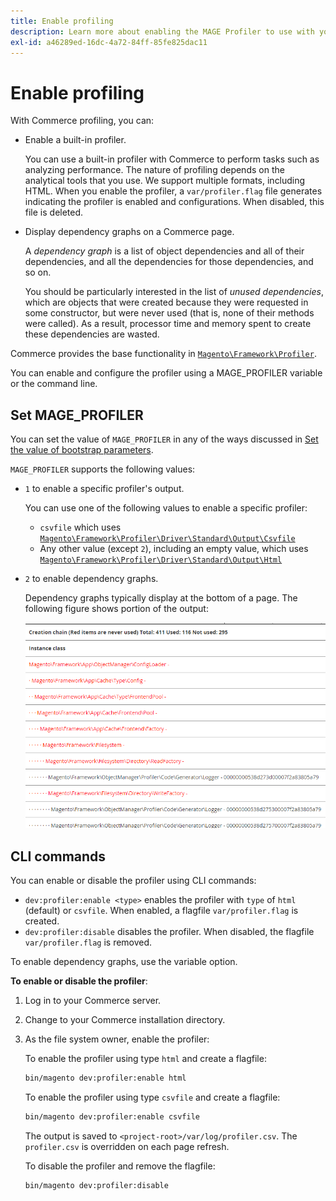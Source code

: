 ```yaml
---
title: Enable profiling
description: Learn more about enabling the MAGE Profiler to use with your analytical tools.
exl-id: a46289ed-16dc-4a72-84ff-85fe825dac11
---
```

# Enable profiling

With Commerce profiling, you can:

- Enable a built-in profiler.

  You can use a built-in profiler with Commerce to perform tasks such as analyzing performance. The nature of profiling depends on the analytical tools that you use. We support multiple formats, including HTML. When you enable the profiler, a `var/profiler.flag` file generates indicating the profiler is enabled and configurations. When disabled, this file is deleted.

- Display dependency graphs on a Commerce page.

  A _dependency graph_ is a list of object dependencies and all of their dependencies, and all the dependencies for those dependencies, and so on.

  You should be particularly interested in the list of _unused dependencies_, which are objects that were created because they were requested in some constructor, but were never used (that is, none of their methods were called). As a result, processor time and memory spent to create these dependencies are wasted.

Commerce provides the base functionality in [`Magento\Framework\Profiler`][profiler].

You can enable and configure the profiler using a MAGE_PROFILER variable or the command line.

## Set MAGE_PROFILER

You can set the value of `MAGE_PROFILER` in any of the ways discussed in [Set the value of bootstrap parameters](../bootstrap/set-parameters.md).

`MAGE_PROFILER` supports the following values:

- `1` to enable a specific profiler's output.

  You can use one of the following values to enable a specific profiler:

  - `csvfile` which uses [`Magento\Framework\Profiler\Driver\Standard\Output\Csvfile`][csvfile]
  - Any other value (except `2`), including an empty value, which uses [`Magento\Framework\Profiler\Driver\Standard\Output\Html`][html]

- `2` to enable dependency graphs.

  Dependency graphs typically display at the bottom of a page. The following figure shows portion of the output:

  ![Dependency graphs](../../assets/configuration/depend-graphs.png)

## CLI commands

You can enable or disable the profiler using CLI commands:

- `dev:profiler:enable <type>` enables the profiler with `type` of `html` (default) or `csvfile`. When enabled, a flagfile `var/profiler.flag` is created.
- `dev:profiler:disable` disables the profiler. When disabled, the flagfile `var/profiler.flag` is removed.

To enable dependency graphs, use the variable option.

**To enable or disable the profiler**:

1. Log in to your Commerce server.
1. Change to your Commerce installation directory.
1. As the file system owner, enable the profiler:

   To enable the profiler using type `html` and create a flagfile:

   ```bash
   bin/magento dev:profiler:enable html
   ```

   To enable the profiler using type `csvfile` and create a flagfile:

   ```bash
   bin/magento dev:profiler:enable csvfile
   ```

   The output is saved to `<project-root>/var/log/profiler.csv`. The `profiler.csv` is overridden on each page refresh.

   To disable the profiler and remove the flagfile:

   ```bash
   bin/magento dev:profiler:disable
   ```

<!-- link definitions -->

[csvfile]: https://github.com/magento/magento2/blob/2.4/lib/internal/Magento/Framework/Profiler/Driver/Standard/Output/Csvfile.php
[html]: https://github.com/magento/magento2/blob/2.4/lib/internal/Magento/Framework/Profiler/Driver/Standard/Output/Html.php
[profiler]: https://github.com/magento/magento2/blob/2.4/lib/internal/Magento/Framework/Profiler.php

